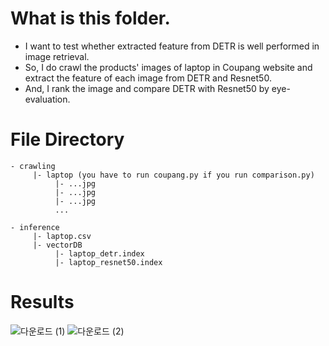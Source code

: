 # What is this folder.

- I want to test whether extracted feature from DETR is well performed in image retrieval.
- So, I do crawl the products' images of laptop in Coupang website and extract the feature of each image from DETR and Resnet50.
- And, I rank the image and compare DETR with Resnet50 by eye-evaluation.

# File Directory

```
- crawling  
     |- laptop (you have to run coupang.py if you run comparison.py)
          |- ...jpg
          |- ...jpg
          |- ...jpg
          ...

- inference  
     |- laptop.csv
     |- vectorDB
          |- laptop_detr.index
          |- laptop_resnet50.index
```
# Results
![다운로드 (1)](https://github.com/gotang31/vision_basic/assets/147139248/502d18a2-2b0b-4542-894b-f10464b4a58a)
![다운로드 (2)](https://github.com/gotang31/vision_basic/assets/147139248/9b900520-a0c0-40bf-89be-3ebeb5d74f97)

